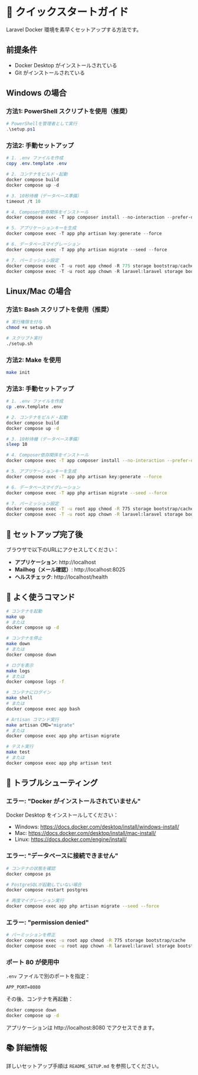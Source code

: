 # 🚀 クイックスタートガイド

Laravel Docker 環境を素早くセットアップする方法です。

## 前提条件

- Docker Desktop がインストールされている
- Git がインストールされている

## Windows の場合

### 方法1: PowerShell スクリプトを使用（推奨）

```powershell
# PowerShellを管理者として実行
.\setup.ps1
```

### 方法2: 手動セットアップ

```powershell
# 1. .env ファイルを作成
copy .env.template .env

# 2. コンテナをビルド・起動
docker compose build
docker compose up -d

# 3. 10秒待機（データベース準備）
timeout /t 10

# 4. Composer依存関係をインストール
docker compose exec -T app composer install --no-interaction --prefer-dist --optimize-autoloader

# 5. アプリケーションキーを生成
docker compose exec -T app php artisan key:generate --force

# 6. データベースマイグレーション
docker compose exec -T app php artisan migrate --seed --force

# 7. パーミッション設定
docker compose exec -T -u root app chmod -R 775 storage bootstrap/cache
docker compose exec -T -u root app chown -R laravel:laravel storage bootstrap/cache
```

## Linux/Mac の場合

### 方法1: Bash スクリプトを使用（推奨）

```bash
# 実行権限を付与
chmod +x setup.sh

# スクリプト実行
./setup.sh
```

### 方法2: Make を使用

```bash
make init
```

### 方法3: 手動セットアップ

```bash
# 1. .env ファイルを作成
cp .env.template .env

# 2. コンテナをビルド・起動
docker compose build
docker compose up -d

# 3. 10秒待機（データベース準備）
sleep 10

# 4. Composer依存関係をインストール
docker compose exec -T app composer install --no-interaction --prefer-dist --optimize-autoloader

# 5. アプリケーションキーを生成
docker compose exec -T app php artisan key:generate --force

# 6. データベースマイグレーション
docker compose exec -T app php artisan migrate --seed --force

# 7. パーミッション設定
docker compose exec -T -u root app chmod -R 775 storage bootstrap/cache
docker compose exec -T -u root app chown -R laravel:laravel storage bootstrap/cache
```

## 🎉 セットアップ完了後

ブラウザで以下のURLにアクセスしてください：

- **アプリケーション**: http://localhost
- **Mailhog（メール確認）**: http://localhost:8025
- **ヘルスチェック**: http://localhost/health

## 📝 よく使うコマンド

```bash
# コンテナを起動
make up
# または
docker compose up -d

# コンテナを停止
make down
# または
docker compose down

# ログを表示
make logs
# または
docker compose logs -f

# コンテナにログイン
make shell
# または
docker compose exec app bash

# Artisan コマンド実行
make artisan CMD="migrate"
# または
docker compose exec app php artisan migrate

# テスト実行
make test
# または
docker compose exec app php artisan test
```

## 🔧 トラブルシューティング

### エラー: "Docker がインストールされていません"

Docker Desktop をインストールしてください：
- Windows: https://docs.docker.com/desktop/install/windows-install/
- Mac: https://docs.docker.com/desktop/install/mac-install/
- Linux: https://docs.docker.com/engine/install/

### エラー: "データベースに接続できません"

```bash
# コンテナの状態を確認
docker compose ps

# PostgreSQLが起動していない場合
docker compose restart postgres

# 再度マイグレーション実行
docker compose exec app php artisan migrate --seed --force
```

### エラー: "permission denied"

```bash
# パーミッションを修正
docker compose exec -u root app chmod -R 775 storage bootstrap/cache
docker compose exec -u root app chown -R laravel:laravel storage bootstrap/cache
```

### ポート 80 が使用中

`.env` ファイルで別のポートを指定：

```env
APP_PORT=8080
```

その後、コンテナを再起動：

```bash
docker compose down
docker compose up -d
```

アプリケーションは http://localhost:8080 でアクセスできます。

## 📚 詳細情報

詳しいセットアップ手順は `README_SETUP.md` を参照してください。

